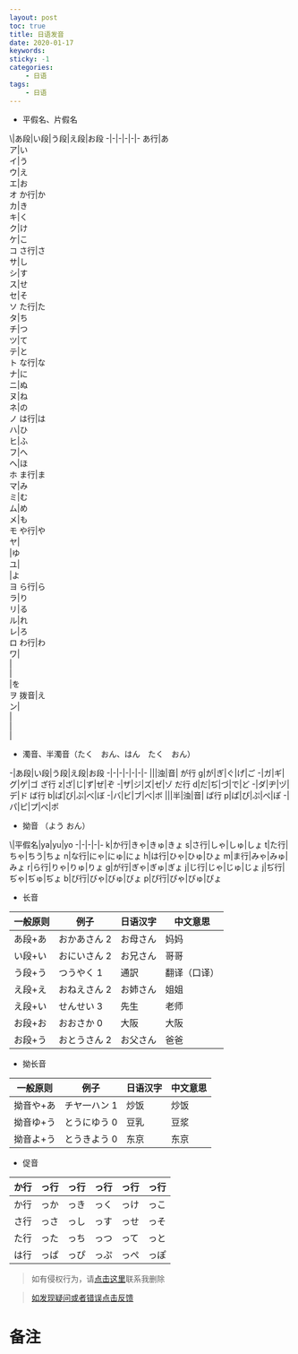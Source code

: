 ```yaml
---
layout: post
toc: true
title: 日语发音
date: 2020-01-17
keywords:
sticky: -1
categories:
    - 日语
tags:
    - 日语
---
```


- 平假名、片假名
<!-- more -->
\\|あ段|い段|う段|え段|お段
-|-|-|-|-|-
あ行|あ<br>ア|い<br>イ|う<br>ウ|え<br>エ|お<br>オ
か行|か<br>カ|き<br>キ|く<br>ク|け<br>ケ|こ<br>コ
さ行|さ<br>サ|し<br>シ|す<br>ス|せ<br>セ|そ<br>ソ
た行|た<br>タ|ち<br>チ|つ<br>ツ|て<br>テ|と<br>ト
な行|な<br>ナ|に<br>ニ|ぬ<br>ヌ|ね<br>ネ|の<br>ノ
は行|は<br>ハ|ひ<br>ヒ|ふ<br>フ|へ<br>ヘ|ほ<br>ホ
ま行|ま<br>マ|み<br>ミ|む<br>ム|め<br>メ|も<br>モ
や行|や<br>ヤ|<br>|ゆ<br>ユ|<br>|よ<br>ヨ
ら行|ら<br>ラ|り<br>リ|る<br>ル|れ<br>レ|ろ<br>ロ
わ行|わ<br>ワ|<br>|<br>|<br>|を<br>ヲ
拨音|え<br>ン|<br>|<br>|<br>|<br>

- 濁音、半濁音（たく　おん、はん　たく　おん）

-|あ段|い段|う段|え段|お段
-|-|-|-|-|-|-
|||浊|音|
が行 g|が|ぎ|ぐ|げ|ご
-|ガ|ギ|グ|ゲ|ゴ
ざ行 z|ざ|じ|ず|ぜ|ぞ
-|ザ|ジ|ズ|ゼ|ゾ
だ行 d|だ|ぢ|づ|で|ど
-|ダ|ヂ|ヅ|デ|ド
ば行 b|ば|び|ぶ|べ|ぼ
-|バ|ビ|ブ|べ|ボ
|||半|浊|音|
ぱ行 p|ぱ|ぴ|ぷ|ぺ|ぽ
-|パ|ピ|プ|ぺ|ポ

- 拗音 （よう おん）

\\|平假名|ya|yu|yo
-|-|-|-|-
k|か行|きゃ|きゅ|きょ
s|さ行|しゃ|しゅ|しょ
t|た行|ちゃ|ちう|ちょ
n|な行|にゃ|にゅ|にょ
h|は行|ひゃ|ひゅ|ひょ
m|ま行|みゃ|みゅ|みょ
r|ら行|りゃ|りゅ|りょ
g|が行|ぎゃ|ぎゅ|ぎょ
j|じ行|じゃ|じゅ|じょ
j|ぢ行|ぢゃ|ぢゅ|ぢょ
b|び行|びゃ|びゅ|びょ
p|ぴ行|ぴゃ|ぴゅ|ぴょ

- 长音

一般原则|例子|日语汉字|中文意思
-|-|-|-
あ段+あ|おかあさん 2|お母さん|妈妈
い段+い|おにいさん 2|お兄さん|哥哥
う段+う|つうやく 1|通訳|翻译（口译）
え段+え|おねえさん 2|お姉さん|姐姐
え段+い|せんせい 3|先生|老师
お段+お|おおさか 0|大阪|大阪
お段+う|おとうさん 2|お父さん|爸爸

- 拗长音

一般原则|例子|日语汉字|中文意思
-|-|-|-
拗音や+あ|チヤ一ハン 1|炒饭|炒饭
拗音ゆ+う|とうにゆう 0|豆乳|豆浆
拗音よ+う|とうきよう 0|东京|东京

- 促音

か行|っ行|っ行|っ行|っ行|っ行
-|-|-|-|-|-
か行|っか|っき|っく|っけ|っこ
さ行|っさ|っし|っす|っせ|っそ
た行|った|っち|っつ|って|っと
は行|っぱ|っぴ|っぷ|っぺ|っぽ

>如有侵权行为，请[点击这里](https://github.com/cooper-q/blog_hexo/issues)联系我删除

>[如发现疑问或者错误点击反馈](https://github.com/cooper-q/blog_hexo/issues)

# 备注

